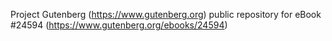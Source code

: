 Project Gutenberg (https://www.gutenberg.org) public repository for eBook #24594 (https://www.gutenberg.org/ebooks/24594)
